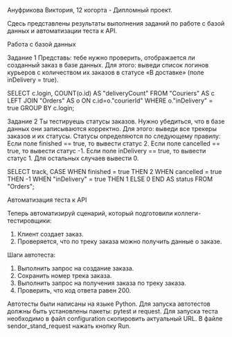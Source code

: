 Ануфрикова Виктория, 12 когорта - Дипломный проект.

Сдесь представлены результаты выполнения заданий по работе с базой данных и автоматизации теста к API.

Работа с базой данных

Задание 1
Представь: тебе нужно проверить, отображается ли созданный заказ в базе данных.
Для этого: выведи список логинов курьеров с количеством их заказов в статусе «В доставке» (поле inDelivery = true).

SELECT c.login,
COUNT(o.id) AS "deliveryCount"
FROM "Couriers" AS c
LEFT JOIN "Orders" AS o ON c.id=o."courierId"
WHERE o."inDelivery" = true
GROUP BY c.login;
 
Задание 2
Ты тестируешь статусы заказов. Нужно убедиться, что в базе данных они записываются корректно.
Для этого: выведи все трекеры заказов и их статусы. 
Статусы определяются по следующему правилу:
Если поле finished == true, то вывести статус 2.
Если поле canсelled == true, то вывести статус -1.
Если поле inDelivery == true, то вывести статус 1.
Для остальных случаев вывести 0.

SELECT track,
CASE
     WHEN finished = true THEN 2
     WHEN cancelled = true THEN -1
     WHEN "inDelivery" = true THEN 1
     ELSE 0
     END AS status
FROM "Orders";

Автоматизация теста к API

Теперь автоматизируй сценарий, который подготовили коллеги-тестировщики:
1. Клиент создает заказ.
2. Проверяется, что по треку заказа можно получить данные о заказе.

Шаги автотеста:
1. Выполнить запрос на создание заказа.
2. Сохранить номер трека заказа.
3. Выполнить запрос на получения заказа по треку заказа.
4. Проверить, что код ответа равен 200.

Автотесты были написаны на языке Python.
Для запуска автотестов должны быть установлены пакеты: pytest и request.
Для запуска теста необходимо в файл configuration скопировить актуальный URL.
В файле sendor_stand_request нажать кнопку Run.
